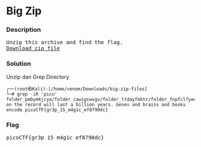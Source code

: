 <h1>Big Zip</h1>
<h3>Description</h3>
<pre>
Unzip this archive and find the flag.
<a href='https://artifacts.picoctf.net/c/505/big-zip-files.zip'>Download zip file</a>
</pre>
<h3>Solution</h3>
<p>Unzip dan Grep Directory</p>

```console
┌──(root㉿Kali)-[/home/venom/Downloads/big-zip-files]
└─# grep -iR 'pico'                                
folder_pmbymkjcya/folder_cawigcwvgv/folder_ltdayfmktr/folder_fnpfclfyee/whzxrpivpqld.txt:information on the record will last a billion years. Genes and brains and books encode picoCTF{gr3p_15_m4g1c_ef8790dc}
```
<h3>Flag</h3>
<pre>
picoCTF{gr3p_15_m4g1c_ef8790dc}
</pre>
